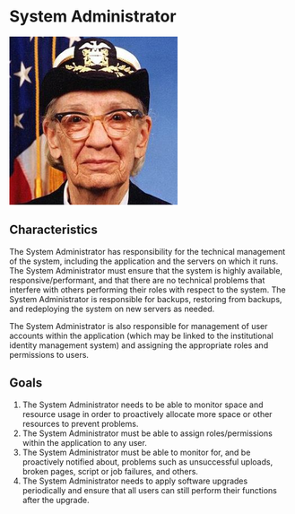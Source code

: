 # System Administrator

![headshot](images/sysadmin.jpg)

## Characteristics
The System Administrator has responsibility for the technical management of the system, including the application and the servers on which it runs.  The System Administrator must ensure that the system is highly available, responsive/performant, and that there are no technical problems that interfere with others performing their roles with respect to the system.  The System Administrator is responsible for backups, restoring from backups, and redeploying the system on new servers as needed.

The System Administrator is also responsible for management of user accounts within the application (which may be linked to the institutional identity management system) and assigning the appropriate roles and permissions to users.

## Goals
1. The System Administrator needs to be able to monitor space and resource usage in order to proactively allocate more space or other resources to prevent problems.
2. The System Administrator must be able to assign roles/permissions within the application to any user.
3. The System Administrator must be able to monitor for, and be proactively notified about, problems such as unsuccessful uploads, broken pages, script or job failures, and others.
4. The System Administrator needs to apply software upgrades periodically and ensure that all users can still perform their functions after the upgrade.
